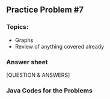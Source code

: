 ## Practice Problem #7

### Topics:
* Graphs
* Review of anything covered already

### Answer sheet
[QUESTION & ANSWERS]

### Java Codes for the Problems
